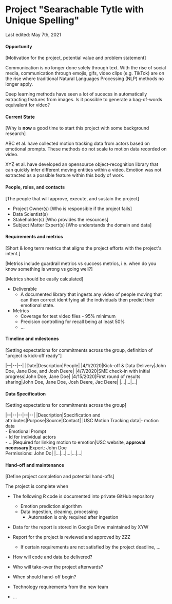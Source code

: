 # Project "Searachable Tytle with Unique Spelling"

Last edited: May 7th, 2021

#### Opportunity

[Motivation for the project, potential value and problem statement]

Communication is no longer done solely through text. With the rise of social media,
communication through emojis, gifs, video clips (e.g. TikTok) are on the rise where
traditional Natural Languages Processing (NLP) methods no longer apply.

Deep learning methods have seen a lot of sucecss in automatically extracting features
from images. Is it possible to generate a bag-of-words equivalent for video?

#### Current State

[Why is **now** a good time to start this project with some background research]

ABC et al. have collected motion tracking data from actors based on emotional prompts.
These methods do not scale to motion data recorded on video.

XYZ et al. have developed an opensource object-recognition library that can quickly
infer different moving entities within a video. Emotion was not extracted as a possible
feature within this body of work.


#### People, roles, and contacts

[The people that will approve, execute, and sustain the project]

- Project Owner(s) [Who is responsible if the project fails]
- Data Scientist(s)
- Stakeholder(s) [Who provides the resources]
- Subject Matter Expert(s) [Who understands the domain and data]

#### Requirements and metrics

[Short & long term metrics that aligns the project efforts with the project's intent.]

[Metrics include guardrail metrics vs success metrics, i.e. when do you know something is wrong vs going well?]

[Metrics should be easily calculated]

- Deliverable
  - A documented library that ingests any video of people moving that can then
    correct identifying all the individuals then predict their emotional state.
- Metrics
  - Coverage for test video files - 95% minimum
  - Precision controlling for recall being at least 50%
  - ...

#### Timeline and milestones

[Setting expectations for commitments across the group, definition of "project is kick-off ready"]

|--|--|--|
|Date|Description|People|
|4/1/2020|Kick-off & Data Delivery|John Doe, Jane Doe, and Josh Deere|
|4/7/2020|SME check-in with initial progress|John Doe, Jane Doe|
|4/15/2020|First round of results sharing|John Doe, Jane Doe, Josh Deere, Jac Deere|
|...|...|...|


#### Data Specification

[Setting expectations for commitments across the group]

|--|--|--|--|--|
|Description|Specification and attributes|Purpose|Source|Contact|
|USC Motion Tracking data|- motion data<br>- Emotional Prompt<br>- Id for individual actors<br>- ...|Required for linking motion to emotion|USC website, **approval necessary**|Expert: John Doe<br>Permissions: John Do|
|...|...|...|...|...|


#### Hand-off and maintenance

[Define project completion and potential hand-offs]

The project is complete when
  - The following R code is documented into private GitHub repository
    - Emotion prediction algorithm
    - Data ingestion, cleaning, processing
      - Automation is only required after ingestion
  - Data for the report is stored in Google Drive maintained by XYW 
  - Report for the project is reviewed and approved by ZZZ
    - If certain requirements are not satisfied by the project deadline, ...


- How will code and data be delivered?
- Who will take-over the project afterwards?
- When should hand-off begin?
- Technology requirements from the new team
- ...
